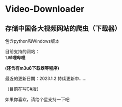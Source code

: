 # Video-Downloader
## 存储中国各大视频网站的爬虫（下载器）


包含python和Windows版本

目前支持的网站：  
1.__哔哩哔哩__  

__(还含有m3u8下载器等程序)__  


最近的更新日期：2023.1.2
持续更新中......

（目前在写C#版）

如果你喜欢，请给个星支持一下吧 